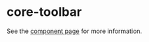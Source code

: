 core-toolbar
============

See the [component page](http://polymer-project.org/docs/elements/core-elements.html#core-toolbar
) for more information.
